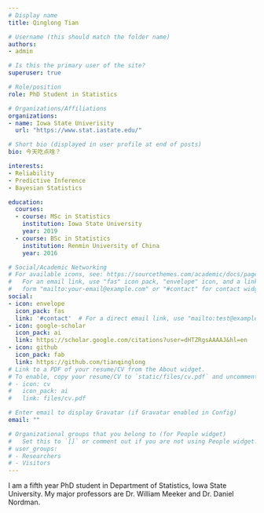 ```yaml
---
# Display name
title: Qinglong Tian

# Username (this should match the folder name)
authors:
- admin

# Is this the primary user of the site?
superuser: true

# Role/position
role: PhD Student in Statistics

# Organizations/Affiliations
organizations:
- name: Iowa State Univerisity
  url: "https://www.stat.iastate.edu/"

# Short bio (displayed in user profile at end of posts)
bio: 今天吃点啥？

interests:
- Reliability
- Predictive Inference
- Bayesian Statistics

education:
  courses:
  - course: MSc in Statistics
    institution: Iowa State University
    year: 2019
  - course: BSc in Statistics
    institution: Renmin University of China
    year: 2016

# Social/Academic Networking
# For available icons, see: https://sourcethemes.com/academic/docs/page-builder/#icons
#   For an email link, use "fas" icon pack, "envelope" icon, and a link in the
#   form "mailto:your-email@example.com" or "#contact" for contact widget.
social:
- icon: envelope
  icon_pack: fas
  link: '#contact'  # For a direct email link, use "mailto:test@example.org".
- icon: google-scholar
  icon_pack: ai
  link: https://scholar.google.com/citations?user=dHTZRgsAAAAJ&hl=en
- icon: github
  icon_pack: fab
  link: https://github.com/tianqinglong
# Link to a PDF of your resume/CV from the About widget.
# To enable, copy your resume/CV to `static/files/cv.pdf` and uncomment the lines below.
# - icon: cv
#   icon_pack: ai
#   link: files/cv.pdf

# Enter email to display Gravatar (if Gravatar enabled in Config)
email: ""

# Organizational groups that you belong to (for People widget)
#   Set this to `[]` or comment out if you are not using People widget.
# user_groups:
# - Researchers
# - Visitors
---
```

I am a fifth year PhD student in Department of Statistics, Iowa State University.
My major professors are Dr. William Meeker and Dr. Daniel Nordman.
